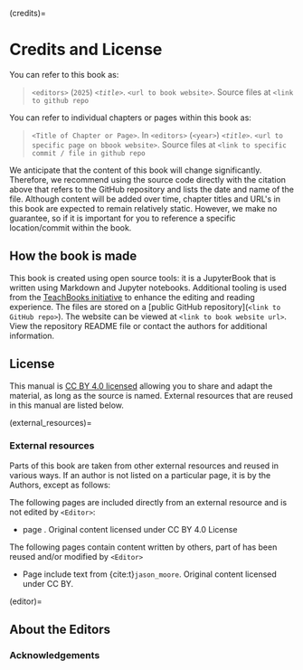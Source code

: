 (credits)=
# Credits and License

You can refer to this book as:

> `<editors>` (`2025`) _`<title>`_. `<url to book website>`. Source files at `<link to github repo`

You can refer to individual chapters or pages within this book as:

> `<Title of Chapter or Page>`. In `<editors>` (`<year>`) _`<title>`_. `<url to specific page on bbook website>`. Source files at `<link to specific commit / file in github repo`

We anticipate that the content of this book will change significantly. Therefore, we recommend using the source code directly with the citation above that refers to the GitHub repository and lists the date and name of the file. Although content will be added over time, chapter titles and URL's in this book are expected to remain relatively static. However, we make no guarantee, so if it is important for you to reference a specific location/commit within the book.

## How the book is made

This book is created using open source tools: it is a JupyterBook that is written using Markdown and Jupyter notebooks. Additional tooling is used from the [TeachBooks initiative](https://teachbooks.io/) to enhance the editing and reading experience. The files are stored on a [public GitHub repository](`<link to GitHub repo>`). The website can be viewed at `<link to book website url>`. View the repository README file or contact the authors for additional information.

## License
This manual is [CC BY 4.0 licensed](https://creativecommons.org/licenses/by/4.0/) allowing you to share and adapt the material, as long as the source is named. External resources that are reused in this manual are listed below.

(external_resources)=
### External resources

Parts of this book are taken from other external resources and reused in various ways. If an author is not listed on a particular page, it is by the Authors, except as follows:

The following pages are included directly from an external resource and is not edited by `<Editor>`:
- page [](). Original content licensed under CC BY 4.0 License

The following pages contain content written by others, part of has been reused and/or modified by `<Editor>`
- Page []() include text from {cite:t}`jason_moore`. Original content licensed under CC BY. 


(editor)=
## About the Editors

### Acknowledgements
